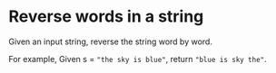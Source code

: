 
# Reverse words in a string

Given an input string, reverse the string word by word.

For example,
Given s = `"the sky is blue"`,
return `"blue is sky the"`.


